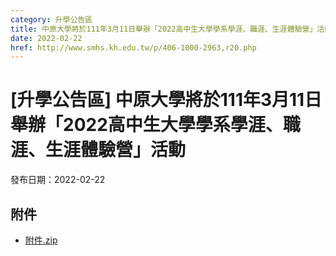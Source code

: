 ```yaml
---
category: 升學公告區
title: 中原大學將於111年3月11日舉辦「2022高中生大學學系學涯、職涯、生涯體驗營」活動
date: 2022-02-22
href: http://www.smhs.kh.edu.tw/p/406-1000-2963,r20.php
---
```


# [升學公告區] 中原大學將於111年3月11日舉辦「2022高中生大學學系學涯、職涯、生涯體驗營」活動

發布日期：2022-02-22



## 附件

- [附件.zip](https://www.smhs.kh.edu.tw/app/index.php?Action=downloadfile&file=WVhSMFlXTm9MelV6TDNCMFlWOHlOamszWHpjMU9ESTVORFJmT1RFeE5qTXVlbWx3&fname=DGGGROTSYWQO41XX50LKSWHGRK30OOLKDGUWTSKK4125MLVWKPROVTPOUSSSPKPO)

